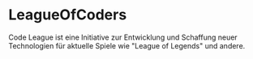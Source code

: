# LeagueOfCoders
Code League ist eine Initiative zur Entwicklung und Schaffung neuer Technologien für aktuelle Spiele wie "League of Legends" und andere.

